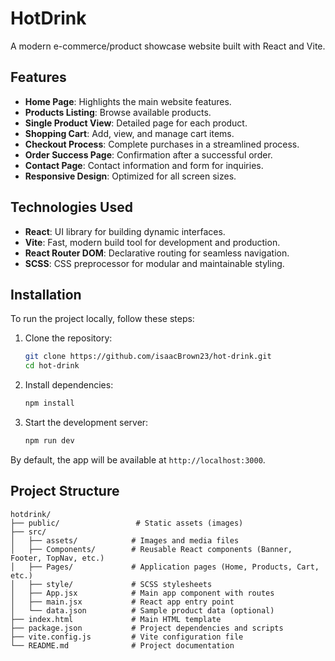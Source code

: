 # HotDrink

A modern e-commerce/product showcase website built with React and Vite.

## Features

- **Home Page**: Highlights the main website features.
- **Products Listing**: Browse available products.
- **Single Product View**: Detailed page for each product.
- **Shopping Cart**: Add, view, and manage cart items.
- **Checkout Process**: Complete purchases in a streamlined process.
- **Order Success Page**: Confirmation after a successful order.
- **Contact Page**: Contact information and form for inquiries.
- **Responsive Design**: Optimized for all screen sizes.

## Technologies Used

- **React**: UI library for building dynamic interfaces.
- **Vite**: Fast, modern build tool for development and production.
- **React Router DOM**: Declarative routing for seamless navigation.
- **SCSS**: CSS preprocessor for modular and maintainable styling.

## Installation

To run the project locally, follow these steps:

1. Clone the repository:
   ```bash
   git clone https://github.com/isaacBrown23/hot-drink.git
   cd hot-drink
   ```

2. Install dependencies:
   ```bash
   npm install
   ```

3. Start the development server:
   ```bash
   npm run dev
   ```

By default, the app will be available at `http://localhost:3000`.

## Project Structure

```
hotdrink/
├── public/                 # Static assets (images)
├── src/
│   ├── assets/            # Images and media files
│   ├── Components/        # Reusable React components (Banner, Footer, TopNav, etc.)
│   ├── Pages/             # Application pages (Home, Products, Cart, etc.)
│   ├── style/             # SCSS stylesheets
│   ├── App.jsx            # Main app component with routes
│   ├── main.jsx           # React app entry point
│   └── data.json          # Sample product data (optional)
├── index.html             # Main HTML template
├── package.json           # Project dependencies and scripts
├── vite.config.js         # Vite configuration file
└── README.md              # Project documentation
```
